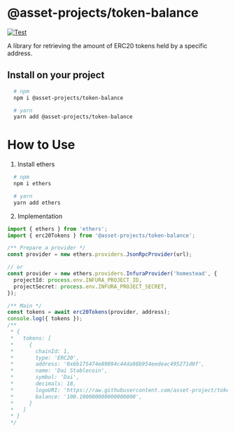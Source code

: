 # @asset-projects/token-balance

[![Test](https://github.com/asset-project/token-balance/actions/workflows/node.js.yml/badge.svg)](https://github.com/asset-project/token-balance/actions/workflows/node.js.yml)

A library for retrieving the amount of ERC20 tokens held by a specific address.

## Install on your project

```zsh
  # npm
  npm i @asset-projects/token-balance

  # yarn
  yarn add @asset-projects/token-balance
```

# How to Use

1. Install ethers

```zsh
  # npm
  npm i ethers

  # yarn
  yarn add ethers
```

2. Implementation

```ts
import { ethers } from 'ethers';
import { erc20Tokens } from '@asset-projects/token-balance';

/** Prepare a provider */
const provider = new ethers.providers.JsonRpcProvider(url);

// or
const provider = new ethers.providers.InfuraProvider('homestead', {
  projectId: process.env.INFURA_PROJECT_ID,
  projectSecret: process.env.INFURA_PROJECT_SECRET,
});

/** Main */
const tokens = await erc20Tokens(provider, address);
console.log({ tokens });
/**
 * {
 *   tokens: [
 *     {
 *       chainId: 1,
 *       type: 'ERC20',
 *       address: '0x6b175474e89094c44da98b954eedeac495271d0f',
 *       name: 'Dai Stablecoin',
 *       symbol: 'Dai',
 *       decimals: 18,
 *       logoURI: 'https://raw.githubusercontent.com/asset-project/token-list/main/public/dai.png'
 *       balance: '100.100000000000000000',
 *     }
 *   ]
 * }
 */
```
